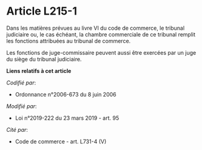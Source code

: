 # Article L215-1

Dans les matières prévues au livre VI du code de commerce, le tribunal judiciaire ou, le cas échéant, la chambre commerciale
de ce tribunal remplit les fonctions attribuées au tribunal de commerce.

Les fonctions de juge-commissaire peuvent aussi être exercées par un juge du siège du tribunal judiciaire.

**Liens relatifs à cet article**

_Codifié par_:

  - Ordonnance n°2006-673 du 8 juin 2006

_Modifié par_:

  - Loi n°2019-222 du 23 mars 2019 - art. 95

_Cité par_:

  - Code de commerce - art. L731-4 (V)
